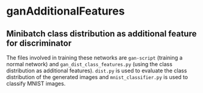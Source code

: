 # ganAdditionalFeatures

## Minibatch class distribution as additional feature for discriminator

The files involved in training these networks are ```gan-script``` (training a normal network) and ```gan_dist_class_features.py``` (using the class distribution as additional features). ```dist.py``` is used to evaluate the class distribution of the generated images and ```mnist_classifier.py``` is used to classify MNIST images.